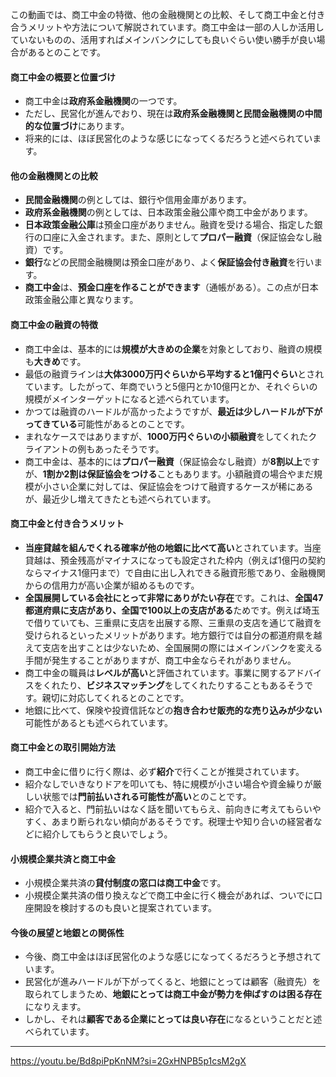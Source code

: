 この動画では、商工中金の特徴、他の金融機関との比較、そして商工中金と付き合うメリットや方法について解説されています。商工中金は一部の人しか活用していないものの、活用すればメインバンクにしても良いぐらい使い勝手が良い場合があるとのことです。

#### 商工中金の概要と位置づけ

- 商工中金は**政府系金融機関**の一つです。
- ただし、民営化が進んでおり、現在は**政府系金融機関と民間金融機関の中間的な位置づけ**にあります。
- 将来的には、ほぼ民営化のような感じになってくるだろうと述べられています。

#### 他の金融機関との比較

- **民間金融機関**の例としては、銀行や信用金庫があります。
- **政府系金融機関**の例としては、日本政策金融公庫や商工中金があります。
- **日本政策金融公庫**は預金口座がありません。融資を受ける場合、指定した銀行の口座に入金されます。また、原則として**プロパー融資**（保証協会なし融資）です。
- **銀行**などの民間金融機関は預金口座があり、よく**保証協会付き融資**を行います。
- **商工中金**は、**預金口座を作ることができます**（通帳がある）。この点が日本政策金融公庫と異なります。

#### 商工中金の融資の特徴

- 商工中金は、基本的には**規模が大きめの企業**を対象としており、融資の規模も**大きめ**です。
- 最低の融資ラインは**大体3000万円ぐらいから平均すると1億円ぐらい**とされています。したがって、年商でいうと5億円とか10億円とか、それぐらいの規模がメインターゲットになると述べられています。
- かつては融資のハードルが高かったようですが、**最近は少しハードルが下がってきている**可能性があるとのことです。
- まれなケースではありますが、**1000万円ぐらいの小額融資**をしてくれたクライアントの例もあったそうです。
- 商工中金は、基本的には**プロパー融資**（保証協会なし融資）が**8割以上**ですが、**1割か2割は保証協会をつける**こともあります。小額融資の場合やまだ規模が小さい企業に対しては、保証協会をつけて融資するケースが稀にあるが、最近少し増えてきたとも述べられています。

#### 商工中金と付き合うメリット

- **当座貸越を組んでくれる確率が他の地銀に比べて高い**とされています。当座貸越は、預金残高がマイナスになっても設定された枠内（例えば1億円の契約ならマイナス1億円まで）で自由に出し入れできる融資形態であり、金融機関からの信用力が高い企業が組めるものです。
- **全国展開している会社にとって非常にありがたい存在**です。これは、**全国47都道府県に支店があり、全国で100以上の支店がある**ためです。例えば埼玉で借りていても、三重県に支店を出展する際、三重県の支店を通じて融資を受けられるといったメリットがあります。地方銀行では自分の都道府県を越えて支店を出すことは少ないため、全国展開の際にはメインバンクを変える手間が発生することがありますが、商工中金ならそれがありません。
- 商工中金の職員は**レベルが高い**と評価されています。事業に関するアドバイスをくれたり、**ビジネスマッチング**をしてくれたりすることもあるそうです。親切に対応してくれるとのことです。
- 地銀に比べて、保険や投資信託などの**抱き合わせ販売的な売り込みが少ない**可能性があるとも述べられています。

#### 商工中金との取引開始方法

- 商工中金に借りに行く際は、必ず**紹介**で行くことが推奨されています。
- 紹介なしでいきなりドアを叩いても、特に規模が小さい場合や資金繰りが厳しい状態では**門前払いされる可能性が高い**とのことです。
- 紹介で入ると、門前払いはなく話を聞いてもらえ、前向きに考えてもらいやすく、あまり断られない傾向があるそうです。税理士や知り合いの経営者などに紹介してもらうと良いでしょう。

#### 小規模企業共済と商工中金

- 小規模企業共済の**貸付制度の窓口は商工中金**です。
- 小規模企業共済の借り換えなどで商工中金に行く機会があれば、ついでに口座開設を検討するのも良いと提案されています。

#### 今後の展望と地銀との関係性

- 今後、商工中金はほぼ民営化のような感じになってくるだろうと予想されています。
- 民営化が進みハードルが下がってくると、地銀にとっては顧客（融資先）を取られてしまうため、**地銀にとっては商工中金が勢力を伸ばすのは困る存在**になりえます。
- しかし、それは**顧客である企業にとっては良い存在**になるということだと述べられています。

---

https://youtu.be/Bd8piPpKnNM?si=2GxHNPB5p1csM2gX